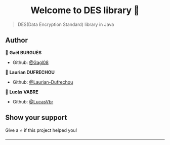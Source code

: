 <h1 align="center">Welcome to DES library 👋</h1>
<p>
</p>

> DES(Data Encryption Standard) library in Java

## Author

👤 **Gaël BURGUÈS**

* Github: [@Gagl08](https://github.com/Gagl08)

👤 **Laurian DUFRECHOU**

* Github: [@Laurian-Dufrechou](https://github.com/Laurian-Dufrechou)

👤 **Lucàs VABRE**

* Github: [@LucasVbr](https://github.com/LucasVbr)

## Show your support

Give a ⭐️ if this project helped you!

***